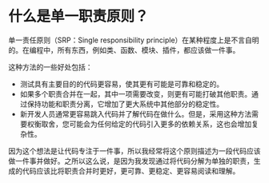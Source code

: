 # 什么是单一职责原则？

单一责任原则（SRP：Single responsibility principle）在某种程度上是不言自明的。在编程中，所有东西，例如类、函数、模块、插件，都应该做一件事。

这种方法的一些好处包括：

- 测试具有主要目的的代码更容易，使其更有可能是可靠和稳定的。
- 如果多个职责合并在一起，其中一项需要改变，则更有可能打破其他职责。通过保持功能和职责分离，它增加了更大系统中其他部分的稳定性。
- 新开发人员通常更容易跳入代码并了解代码在做什么。但是，采用这种方法需要权衡取舍，您可能会为任何给定的代码引入更多的依赖关系，这也会增加复杂性。

因为这个想法是让代码专注于一件事，所以我经常将这个原则描述为一段代码应该做一件事并做好。之所以这么说，是因为我发现通过将代码分解为单独的职责，生成的代码应该比将职责合并时更好，更可靠、更稳定、更容易阅读和理解。
